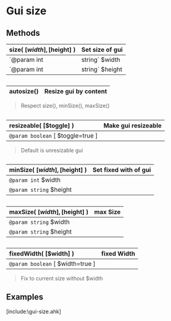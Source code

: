 # Gui size  
## Methods  
| __size__( [$width], [$height] )	|Set size of gui	|  
|:---	|:---	|  
|`@param int|string` $width	|absolute or relative size e.g.: 512 OR "+128"	|  
|`@param int|string` $height	|absolute or relative size	|  

##  

| __autosize__()	|Resize gui by content	|  
|:---	|:---	|  
>Respect size(), minSize(), maxSize()  

##  

| __resizeable__( [$toggle] )	|Make gui resizeable	|  
|:---	|:---	|  
|`@param boolean` [ $toggle=true ]	|	|  
>Default is unresizable gui  

##  

| __minSize__( [$width], [$height] )	|Set fixed with of gui	|  
|:---	|:---	|  
|`@param int` $width	|	|  
|`@param string` $height	|	|  

##  

| __maxSize__( [$width], [$height] )	|max Size	|  
|:---	|:---	|  
|`@param string` $width	|	|  
|`@param string` $height	|	|  

##  

| __fixedWidth__( [$width] )	|fixed Width	|  
|:---	|:---	|  
|`@param boolean` [ $width=true ]	|	|  
>Fix to current size without $width  

##  
## Examples  [include:\gui-size.ahk]  